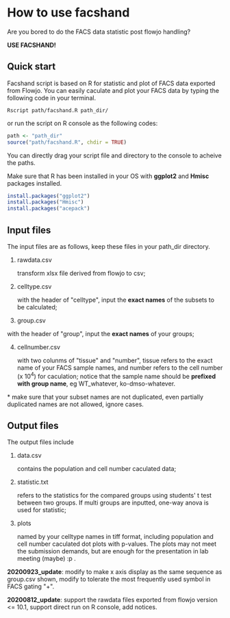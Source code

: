 # How to use facshand

Are you bored to do the FACS data statistic post flowjo handling? 

**USE FACSHAND!**

## Quick start

Facshand script is based on R for statistic and plot of FACS data exported from Flowjo. You can easily caculate and plot your FACS data by typing the following code in your terminal.

```shelll
Rscript path/facshand.R path_dir/
```

or run the script on R console as the following codes:

```R
path <- "path_dir"
source("path/facshand.R", chdir = TRUE)
```

You can directly drag your script file and directory to the console to acheive the paths.

Make sure that R has been installed in your OS with **ggplot2** and **Hmisc** packages installed.

```R
install.packages("ggplot2")
install.packages("Hmisc")
install.packages("acepack")
```

## Input files

The input files are as follows, keep these files in your path_dir directory.

1. rawdata.csv 

   transform xlsx file derived from flowjo to csv;

2. celltype.csv 

   with the header of "celltype", input the **exact names** of the subsets to be calculated; 

3.  group.csv

   with the header of "group", input the **exact names** of your groups;

4. cellnumber.csv

   with two colunms of "tissue" and "number", tissue refers to the exact name of your FACS sample names, and number refers to the cell number (x 10<sup>4</sup>) for caculation; notice that the sample name should be **prefixed with group name**, eg WT_whatever, ko-dmso-whatever.

\* make sure that your subset names are not duplicated, even partially duplicated names are not allowed, ignore cases.

## Output files

The output files include

1. data.csv

   contains the population and cell number caculated data;

2. statistic.txt

   refers to the statistics for the compared groups using students' t test between two groups. If multi groups are inputted, one-way anova is used for statistic;

3. plots

   named by your celltype names in tiff format, including population and cell number caculated dot plots with p-values. The plots may not meet the submission demands, but are enough for the presentation in lab meeting (maybe) :p .



**20200923_update**: modify to make x axis display as the same sequence as group.csv shown, modify to tolerate the most frequently used symbol in FACS gating "+".

**20200812_update**: support the rawdata files exported from flowjo version <= 10.1, support direct run on R console, add notices.